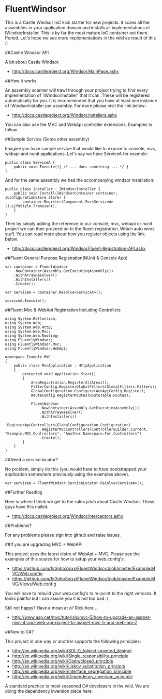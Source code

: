 FluentWindsor
=============

This is a Castle Windsor IoC kick starter for new projects. It scans all the assemblies in your application domain and installs all 
implementations of IWindsorInstaller. This is by far the most mature IoC container out there. Period. Let's hope we see more implementations 
in the wild as result of this :)

##Castle Windsor API

A bit about Castle Windsor.

 - http://docs.castleproject.org/Windsor.MainPage.ashx

##How it works

An assembly scanner will trawl through your project trying to find every implementation of 'IWindsorInstaller' that it can. These will be 
registered automatically for you. It is recommended that you have at least one instance of IWindsorInstaller per assembly. For more please visit 
the link below:

 - http://docs.castleproject.org/Windsor.Installers.ashx

You can also use the MVC and WebApi controller extensions. Examples to follow.

##Sample Service (Some other assembly)

Imagine you have sample service that would like to expose to console, mvc, webapi and nunit applications. Let's say we have ServiceA
for example: 

    public class ServiceA {
		public void Execute(){ /* ... does something ... */ }
	}

And for the same assembly we had the accompanying windsor installation:

    public class Installer : IWindsorInstaller {
		public void Install(IWindsorContainer container, IConfigurationStore store) {
            container.Register(Component.For<ServiceA>().LifeStyle.Transient);
        }
	}

Then by simply adding the reference to our console, mvc, webapi or nunit project we can then proceed on to the fluent registration. Which
auto wires stuff. You can read more about how you register objects using the link below.

 - http://docs.castleproject.org/Windsor.Fluent-Registration-API.ashx

##Fluent General Purpose Registration(NUnit & Console App)

    var container = FluentWindsor
        .NewContainer(Assembly.GetExecutingAssembly())
        .WithArrayResolver()
        .WithInstallers()
        .Create();

    var serviceA = container.Resolve<ServiceA>();

    serviceA.Execute();

##Fluent Mvc & WebApi Registration Including Controllers 

	using System.Reflection;
	using System.Web;
	using System.Web.Http;
	using System.Web.Mvc;
	using System.Web.Routing;
	using FluentlyWindsor;
	using FluentlyWindsor.Mvc;
	using FluentlyWindsor.WebApi;

	namespace Example.MVC
	{
		public class MvcApplication : HttpApplication
		{
			protected void Application_Start()
			{
				AreaRegistration.RegisterAllAreas();
				FilterConfig.RegisterGlobalFilters(GlobalFilters.Filters);
				GlobalConfiguration.Configure(WebApiConfig.Register);
				RouteConfig.RegisterRoutes(RouteTable.Routes);

				FluentWindsor
					.NewContainer(Assembly.GetExecutingAssembly())
					.WithArrayResolver()
					.WithInstallers()
					.RegisterApiControllers(GlobalConfiguration.Configuration)
					.RegisterMvcControllers(ControllerBuilder.Current, "Example.MVC.Controllers", "Another.Namespace.For.Controllers")
					.Create();
			}
		}
	}

##Need a service locator?

No problem, simply do this (you would have to have bootstrapped your application somewhere previously using the examples above). 

	var serviceA = FluentWindsor.ServiceLocator.Resolve<ServiceA>();

##Further Reading

Here is where I think we get to the sales pitch about Castle Windsor. These guys have this nailed.

 - http://docs.castleproject.org/Windsor.Interceptors.ashx

##Problems?

For any problems please sign into github and raise issues. 

##If you are upgrading MVC + WebAPI

This project uses the latest distro of WebApi + MVC. Please see the examples of this source for how to setup your web.config's.

 - https://github.com/fir3pho3nixx/FluentWindsor/blob/master/Example.MVC/Web.config
 - https://github.com/fir3pho3nixx/FluentWindsor/blob/master/Example.MVC/Views/Web.config

 You will have to rebuild your web.config's to re-point to the right versions. It looks painful but I can assure you it is not too 
 bad :)

 Still not happy? Have a moan at ol' Rick here ... 

  - http://www.asp.net/mvc/tutorials/mvc-5/how-to-upgrade-an-aspnet-mvc-4-and-web-api-project-to-aspnet-mvc-5-and-web-api-2

##New to C#?

This project in one way or another supports the following principles:

 - http://en.wikipedia.org/wiki/SOLID_(object-oriented_design)
 - http://en.wikipedia.org/wiki/Single_responsibility_principle
 - http://en.wikipedia.org/wiki/Open/closed_principle
 - http://en.wikipedia.org/wiki/Liskov_substitution_principle
 - http://en.wikipedia.org/wiki/Interface_segregation_principle
 - http://en.wikipedia.org/wiki/Dependency_inversion_principle

A standard practice to most seasoned C# developers in the wild. We are doing the dependency inversion piece here.
